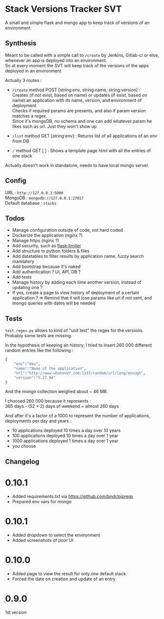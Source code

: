 # Stack Versions Tracker SVT
A small and simple flask and mongo app to keep track of versions of an environment 

## Synthesis

Meant to be called with a simple call to `/create` by Jenkins, Gitlab-ci or else, whenever an app is deployed into an environment.  
So at every moment the SVT will keep track of the versions of the apps deployed in an environment   
  
Actually 3 routes :  

- `/create` method POST [string:env, string:name, string:version] :  
Creates (if not exist, based on name) or updates (if exist, based on name) an application with its name, version, and environment of deployment  
Checks if required params are presents, and also if param version matches a regex.  
Since it\'s mongoDB, no schema and one can add whatever param he likes such as url. Just they won\'t show up
  
- `/list` method GET [string:env] : 
Returns list of all applications of an env from DB  

- `/` method GET [ ] : 
Shows a template page html with all the entries of one stack  

  
Actually doesn\'t work in standalone, needs to have local mongo server.  

  
## Config

URL : `http://127.0.0.1:5000`  
MongoDB : `mongodb://127.0.0.1:27017`  
Default database : `stacks`

## Todos

- Manage configuration outside of code, not hard coded
- Dockerize the application (nginx ?)
- Manage https (nginx ?)
- Add security, such as [flask-limiter](https://flask-limiter.readthedocs.io/en/stable/)
- Add structure to python folders & files
- Add datatables to filter results by application name, fuzzy search mandatory
- Add bootstrap because it's naked
- Add authentication ? UI, API, DB ?
- Add tests
- Manage history by adding each time another version, instead of updating one ?
- If yes, create a page to view history of deployment of a certain application ?
 => Remind that it will lose params like url if not sent, and mongo queries with dates will be needed

## Tests

`test_regex.py` allows to kind of "unit test" the regex for the versions. Probably some tests are missing.

In the hypothesis of keeping an history, I tried to insert 260 000 different random entries like the following :

```python
{
	"env":"dev",
	"name":"Name of the application",
	"url":"http://www.whatever.com:1337/random/url/long/enough",
	"version":"5.27.94"
}
```

And the mongo collection weighed about ~ 46 MB.  
  
I choosed 260 000 because it represents :  
365 days - (52 * 2) days of weekend = almost 260 days  

And after it\'s a factor of a 1000 to represent the number of applications, deployments per day and years :  
 - 10 applications deployed 10 times a day over 10 years  
 - 100 applications deployed 10 times a day over 1 year  
 - 1000 applications deployed 1 times a day over 1 year  
 - you choose



## Changelog

0.10.1
======

 - Added requirements.txt via https://github.com/bndr/pipreqs
 - Prepared env vars for mongo

0.10.1
======

 - Added dropdown to select the environment
 - Added screenshots of poor UI

0.10.0
======

 - Added page to view the result for only one default stack
 - Forced the date on creation and update of an entry


0.9.0 
=====

1st version

